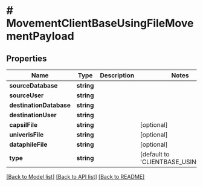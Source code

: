 # # MovementClientBaseUsingFileMovementPayload

## Properties

Name | Type | Description | Notes
------------ | ------------- | ------------- | -------------
**sourceDatabase** | **string** |  |
**sourceUser** | **string** |  |
**destinationDatabase** | **string** |  |
**destinationUser** | **string** |  |
**capsilFile** | **string** |  | [optional]
**univerisFile** | **string** |  | [optional]
**dataphileFile** | **string** |  | [optional]
**type** | **string** |  | [default to 'CLIENTBASE_USING_FILE']

[[Back to Model list]](../../README.md#models) [[Back to API list]](../../README.md#endpoints) [[Back to README]](../../README.md)
